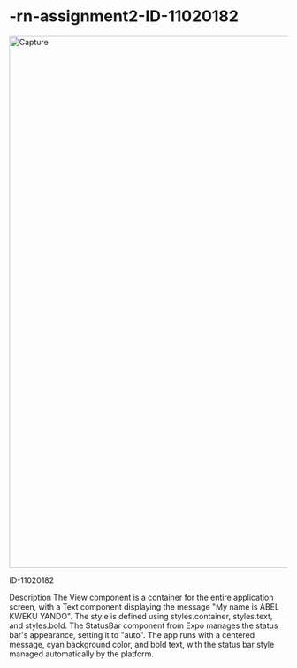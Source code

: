 # -rn-assignment2-ID-11020182

<img width="960" alt="Capture" src="https://github.com/ABELYANDO/-rn-assignment2-ID-11020182/assets/173007349/890637cd-ca66-4577-af93-0669491b2fd9">

ID-11020182

Description
The View component is a container for the entire application screen, with a Text component displaying the message "My 
name is ABEL KWEKU YANDO". The style is defined using styles.container, styles.text, and styles.bold. 
The StatusBar component from Expo manages the status bar's appearance, setting it to "auto".
The app runs with a centered message, cyan background color, 
and bold text, with the status bar style managed automatically by the platform.
